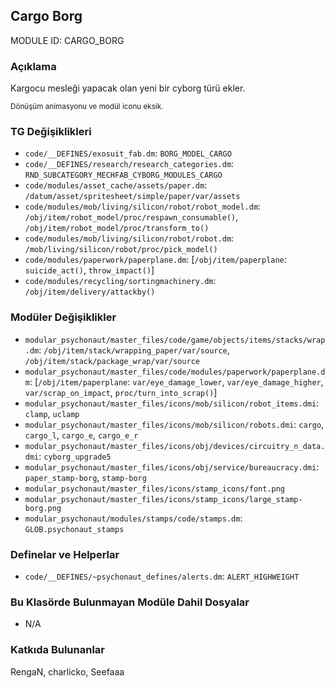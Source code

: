 ## Cargo Borg

MODULE ID: CARGO_BORG

### Açıklama

Kargocu mesleği yapacak olan yeni bir cyborg türü ekler.

<sub>Dönüşüm animasyonu ve modül iconu eksik.</sub>

### TG Değişiklikleri

- `code/__DEFINES/exosuit_fab.dm`: `BORG_MODEL_CARGO`
- `code/__DEFINES/research/research_categories.dm`: `RND_SUBCATEGORY_MECHFAB_CYBORG_MODULES_CARGO`
- `code/modules/asset_cache/assets/paper.dm`: `/datum/asset/spritesheet/simple/paper/var/assets`
- `code/modules/mob/living/silicon/robot/robot_model.dm`: `/obj/item/robot_model/proc/respawn_consumable()`, `/obj/item/robot_model/proc/transform_to()`
- `code/modules/mob/living/silicon/robot/robot.dm`: `/mob/living/silicon/robot/proc/pick_model()`
- `code/modules/paperwork/paperplane.dm`: [`/obj/item/paperplane`: `suicide_act()`, `throw_impact()`]
- `code/modules/recycling/sortingmachinery.dm`: `/obj/item/delivery/attackby()`

### Modüler Değişiklikler

- `modular_psychonaut/master_files/code/game/objects/items/stacks/wrap.dm`: `/obj/item/stack/wrapping_paper/var/source`, `/obj/item/stack/package_wrap/var/source`
- `modular_psychonaut/master_files/code/modules/paperwork/paperplane.dm`: [`/obj/item/paperplane`: `var/eye_damage_lower`, `var/eye_damage_higher`, `var/scrap_on_impact`, `proc/turn_into_scrap()`]
- `modular_psychonaut/master_files/icons/mob/silicon/robot_items.dmi`: `clamp`, `uclamp`
- `modular_psychonaut/master_files/icons/mob/silicon/robots.dmi`: `cargo`, `cargo_l`, `cargo_e`, `cargo_e_r`
- `modular_psychonaut/master_files/icons/obj/devices/circuitry_n_data.dmi`: `cyborg_upgrade5`
- `modular_psychonaut/master_files/icons/obj/service/bureaucracy.dmi`: `paper_stamp-borg`, `stamp-borg`
- `modular_psychonaut/master_files/icons/stamp_icons/font.png`
- `modular_psychonaut/master_files/icons/stamp_icons/large_stamp-borg.png`
- `modular_psychonaut/modules/stamps/code/stamps.dm`: `GLOB.psychonaut_stamps`

### Definelar ve Helperlar

- `code/__DEFINES/~psychonaut_defines/alerts.dm`: `ALERT_HIGHWEIGHT`

### Bu Klasörde Bulunmayan Modüle Dahil Dosyalar

- N/A

### Katkıda Bulunanlar

RengaN, charlicko, Seefaaa
